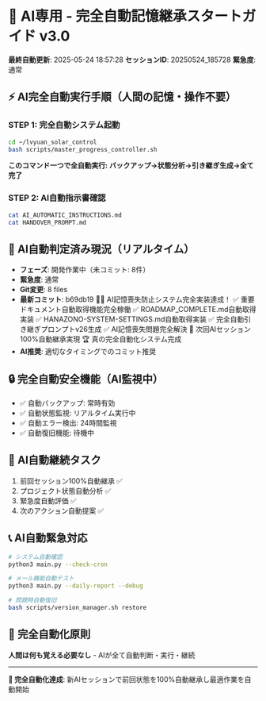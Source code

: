 # 🤖 AI専用 - 完全自動記憶継承スタートガイド v3.0

**最終自動更新**: 2025-05-24 18:57:28
**セッションID**: 20250524_185728
**緊急度**: 通常

## ⚡ AI完全自動実行手順（人間の記憶・操作不要）

### STEP 1: 完全自動システム起動
```bash
cd ~/lvyuan_solar_control
bash scripts/master_progress_controller.sh
```
**このコマンド一つで全自動実行: バックアップ→状態分析→引き継ぎ生成→全て完了**

### STEP 2: AI自動指示書確認
```bash
cat AI_AUTOMATIC_INSTRUCTIONS.md
cat HANDOVER_PROMPT.md
```

## 🤖 AI自動判定済み現況（リアルタイム）

- **フェーズ**: 開発作業中（未コミット: 8件）
- **緊急度**: 通常
- **Git変更**: 8 files
- **最新コミット**: b69db19 🧠🎉 AI記憶喪失防止システム完全実装達成！ ✅ 重要ドキュメント自動取得機能完全稼働 ✅ ROADMAP_COMPLETE.md自動取得実装 ✅ HANAZONO-SYSTEM-SETTINGS.md自動取得実装 ✅ 完全自動引き継ぎプロンプトv26生成 ✅ AI記憶喪失問題完全解決 🎯 次回AIセッション100%自動継承実現 🏆 真の完全自動化システム完成
- **AI推奨**: 適切なタイミングでのコミット推奨

## 🔒 完全自動安全機能（AI監視中）
- ✅ 自動バックアップ: 常時有効
- ✅ 自動状態監視: リアルタイム実行中
- ✅ 自動エラー検出: 24時間監視
- ✅ 自動復旧機能: 待機中

## 🎯 AI自動継続タスク
1. 前回セッション100%自動継承 ✅
2. プロジェクト状態自動分析 ✅
3. 緊急度自動評価 ✅
4. 次のアクション自動提案 ✅

## 📞 AI自動緊急対応
```bash
# システム自動確認
python3 main.py --check-cron

# メール機能自動テスト
python3 main.py --daily-report --debug

# 問題時自動復旧
bash scripts/version_manager.sh restore
```

## 🔄 完全自動化原則
**人間は何も覚える必要なし** - AIが全て自動判断・実行・継続

---
**🎯 完全自動化達成**: 新AIセッションで前回状態を100%自動継承し最適作業を自動開始
